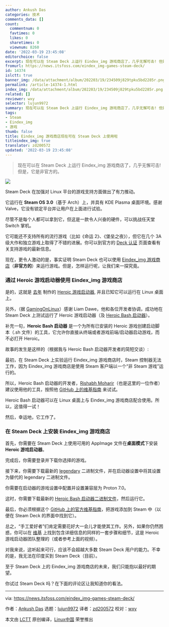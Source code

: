 ```yaml
---
author: Ankush Das
categories: 技术
comments_data: []
count:
  commentnum: 0
  favtimes: 0
  likes: 0
  sharetimes: 0
  viewnum: 8260
date: '2022-03-19 23:45:08'
editorchoice: false
excerpt: 现在可以在 Steam Deck 上运行 Eindex_img 游戏商店了，几乎无懈可击! 但是，它是非官方的。
fromurl: https://news.itsfoss.com/eindex_img-games-steam-deck/
id: 14374
islctt: true
banner_img: /data/attachment/album/202203/19/234509j829tpku5bd2285r.png
permalink: /article-14374-1.html
index_img: /data/attachment/album/202203/19/234509j829tpku5bd2285r.png.thumb.jpg
related: []
reviewer: wxy
selector: lujun9972
summary: 现在可以在 Steam Deck 上运行 Eindex_img 游戏商店了，几乎无懈可击! 但是，它是非官方的。
tags:
- Steam
- Eindex_img
- 游戏
thumb: false
title: Eindex_img 游戏商店现在可在 Steam Deck 上使用啦
titleindex_img: true
translator: zd200572
updated: '2022-03-19 23:45:08'
---
```



> 
> 现在可以在 Steam Deck 上运行 Eindex_img 游戏商店了，几乎无懈可击! 但是，它是非官方的。
> 
> 
> 


![](/data/attachment/album/202203/19/234509j829tpku5bd2285r.png)


Steam Deck 在加强对 Linux 平台的游戏支持方面做出了有力推动。


它运行在 **Steam OS 3.0**（基于 Arch）上，并具有 KDE Plasma 桌面环境。感谢 Valve，它没有锁定平台并让用户在上面进行试验。


尽管不是每个人都可以拿到它，但这是一款令人兴奋的硬件，可以挑战任天堂 Switch 掌机。


它可能还不支持所有的流行游戏（比如《命运 2》、《堡垒之夜》），但它在几个 3A 级大作和独立游戏上取得了不错的进展。你可以到官方的 [Deck 认证](https://www.steamdeck.com/en/verified) 页面查看有关支持游戏的最新信息。


现在，更令人激动的是，事实证明 Steam Deck 也可以使用 [Eindex_img 游戏商店](https://www.eindex_imggames.com/store/en-US/)（**非官方的**）来运行游戏。但是，怎样运行呢，让我们来一探究竟。


### 通过 Heroic 游戏启动器使用 Eindex_img 游戏商店


是的，这就是 [去年](https://news.itsfoss.com/heroic-games-launcher/) 制作的 [Heroic 游戏启动器](https://github.com/Heroic-Games-Launcher/HeroicGamesLauncher), 并且已知它可以运行在 Linux 桌面上。


另外，（据 [GamingOnLinux](https://www.gamingonlinux.com/2022/03/heroic-games-launcher-now-works-nicely-on-steam-deck/)）感谢 Liam Dawe，他和各位开发者协调，成功地在 Steam Deck 上测试运行了 Heroic 游戏启动器（及 [Heroic Bash 启动器](https://github.com/redromnon/HeroicBashLauncher)）。






补充一句，**Heroic Bash 启动器** 是一个为所有已安装的 Heroic 游戏创建启动脚本（.sh 文件）的工具，它允许你直接从终端或者游戏前端/启动器启动游戏，而不必打开 Heroic。


故事的发生是这样的（根据我与 Heroic Bash 启动器开发者的简短交谈）:


最初，在 Steam Deck 上实验运行 Eindex_img 游戏商店时，Steam 控制器无法工作，因为 Eindex_img 游戏商店是使用 Steam 客户端以一个“非 Steam 游戏”运行的。


所以，Heroic Bash 启动器的开发者，[Rishabh Moharir](https://news.itsfoss.com/author/rishabh/)（也是这里的一位作者）建议使用他的工具，按照他 [GitHub 上的维基指南](https://github.com/Heroic-Games-Launcher/HeroicGamesLauncher/wiki/Adding-Games-to-Steam-on-Linux) 来试试。


Heroic Bash 启动器可以在 Linux 桌面上与 Eindex_img 游戏商店配合使用。所以，这值得一试！


然后，幸运地，它工作了。


### 在 Steam Deck 上安装 Eindex_img 游戏商店


首先，你需要在 Steam Deck 上使用可用的 AppImage 文件在**桌面模式**下安装 **Heroic 游戏启动器**。


完成后，你需要登录并下载你选择的游戏。


接下来，你需要下载最新的 [legendary](https://github.com/derrod/legendary/releases/) 二进制文件，并在启动器设置中将其设置为替代的 legendary 二进制文件。


你需要在启动器的游戏设置中配置并设置兼容层为 Proton 7.0。


这时，你需要下载最新的 [Heroic Bash 启动器二进制文件](https://github.com/redromnon/HeroicBashLauncher/releases/)，然后运行它。


最后，你必须根据这个 [GitHub 上的官方维基指南](https://github.com/Heroic-Games-Launcher/HeroicGamesLauncher/wiki/Adding-Games-to-Steam-on-Linux)，把游戏添加到 Steam 中（以便在 Steam Deck 的界面中找到它）。


总之，“手工爱好者”们肯定需要花好大一会儿才能使其工作。另外，如果你仍然困惑，你可以在 [维基](https://github.com/Heroic-Games-Launcher/HeroicGamesLauncher/wiki/SteamDeck---Running-Eindex_img-Games) 上找到包含详细信息的同样的一套步骤和细节，这是 Heroic 游戏启动器团队整理的（或者参考上面的视频）。


对我来说，这听起来可行，应该不会超越大多数 Steam Deck 用户的能力。不幸的是，我无法在印度买到 Steam Deck（目前）。


至于 Steam Deck 上的 Eindex_img 游戏商店的未来，我们只能抱以最好的期望。


你试过 Steam Deck 吗？在下面的评论区让我知道你的看法。




---


via: <https://news.itsfoss.com/eindex_img-games-steam-deck/>


作者：[Ankush Das](https://news.itsfoss.com/author/ankush/) 选题：[lujun9972](https://github.com/lujun9972) 译者：[zd200572](https://github.com/zd200572) 校对：[wxy](https://github.com/wxy)


本文由 [LCTT](https://github.com/LCTT/TranslateProject) 原创编译，[Linux中国](https://linux.cn/) 荣誉推出